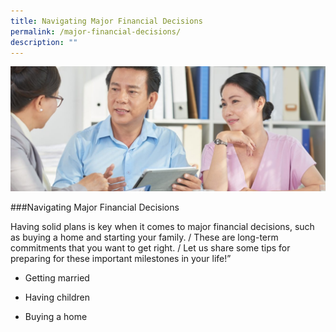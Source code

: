 ```yaml
---
title: Navigating Major Financial Decisions
permalink: /major-financial-decisions/
description: ""
---
```

![Major Financial Decisions pic](/images/Major%20Financial%20Decisions/major%20financial%20decisions.jfif)

###Navigating Major Financial Decisions

Having solid plans is key when it comes to major financial decisions, such as buying a home and starting your family. / These are long-term commitments that you want to get right. / Let us share some tips for preparing for these important milestones in your life!” 

* Getting married 

* Having children 

* Buying a home